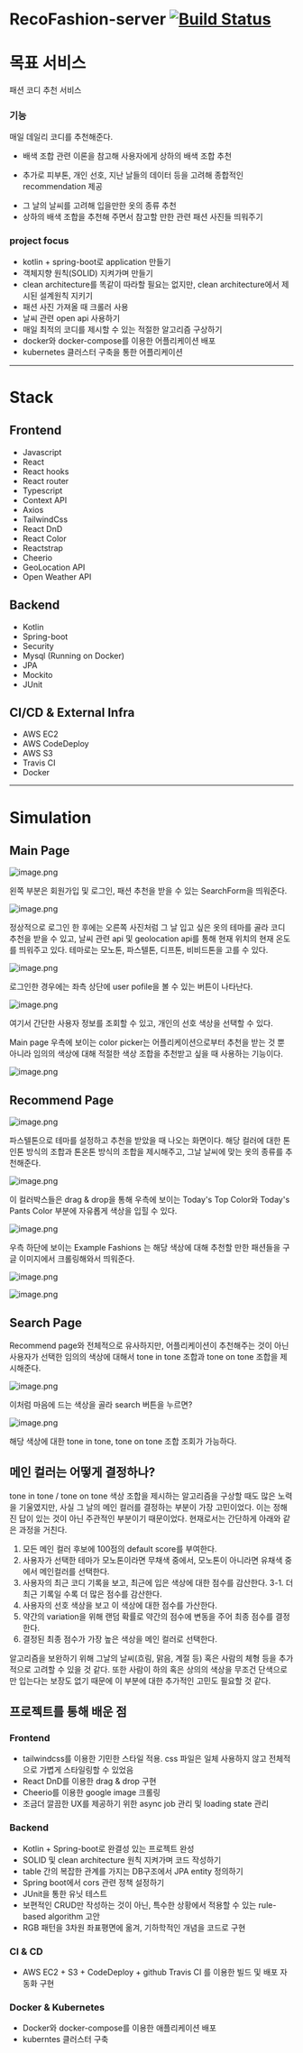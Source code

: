 # RecoFashion-server [![Build Status](https://travis-ci.org/BaekGeunYoung/recofashion-server.svg?branch=master)](https://travis-ci.org/BaekGeunYoung/recofashion-server)
# 목표 서비스
패션 코디 추천 서비스

### 기능
매일 데일리 코디를 추천해준다.

- 배색 조합 관련 이론을 참고해 사용자에게 상하의 배색 조합 추천
 + 추가로 피부톤, 개인 선호, 지난 날들의 데이터 등을 고려해 종합적인 recommendation 제공
- 그 날의 날씨를 고려해 입을만한 옷의 종류 추천
- 상하의 배색 조합을 추천해 주면서 참고할 만한 관련 패션 사진들 띄워주기

### project focus
- kotlin + spring-boot로 application 만들기
- 객체지향 원칙(SOLID) 지켜가며 만들기
- clean architecture를 똑같이 따라할 필요는 없지만, clean architecture에서 제시된 설계원칙 지키기
- 패션 사진 가져올 때 크롤러 사용
- 날씨 관련 open api 사용하기
- 매일 최적의 코디를 제시할 수 있는 적절한 알고리즘 구상하기
- docker와 docker-compose를 이용한 어플리케이션 배포
- kubernetes 클러스터 구축을 통한 어플리케이션 

---
# Stack
## Frontend
- Javascript
- React
- React hooks
- React router
- Typescript
- Context API
- Axios
- TailwindCss
- React DnD
- React Color
- Reactstrap
- Cheerio
- GeoLocation API
- Open Weather API

## Backend
- Kotlin
- Spring-boot
- Security
- Mysql (Running on Docker)
- JPA
- Mockito
- JUnit

## CI/CD & External Infra
- AWS EC2
- AWS CodeDeploy
- AWS S3
- Travis CI
- Docker

---

# Simulation

## Main Page

![image.png](https://images.velog.io/post-images/dvmflstm/f8a0e360-14ae-11ea-90e2-9568aa518b84/image.png)

왼쪽 부분은 회원가입 및 로그인, 패션 추천을 받을 수 있는 SearchForm을 띄워준다.

![image.png](https://images.velog.io/post-images/dvmflstm/7e772030-14af-11ea-8f12-8b681d7ea05a/image.png)

정상적으로 로그인 한 후에는 오른쪽 사진처럼 그 날 입고 싶은 옷의 테마를 골라 코디 추천을 받을 수 있고, 날씨 관련 api 및 geolocation api를 통해 현재 위치의 현재 온도를 띄워주고 있다. 테마로는 모노톤, 파스텔톤, 디프톤, 비비드톤을 고를 수 있다.

![image.png](https://images.velog.io/post-images/dvmflstm/d798a940-14af-11ea-90e2-9568aa518b84/image.png)

로그인한 경우에는 좌측 상단에 user pofile을 볼 수 있는 버튼이 나타난다.

![image.png](https://images.velog.io/post-images/dvmflstm/ea9902b0-14af-11ea-8f12-8b681d7ea05a/image.png)

여기서 간단한 사용자 정보를 조회할 수 있고, 개인의 선호 색상을 선택할 수 있다.

Main page 우측에 보이는 color picker는 어플리케이션으로부터 추천을 받는 것 뿐 아니라 임의의 색상에 대해 적절한 색상 조합을 추천받고 싶을 때 사용하는 기능이다.

![image.png](https://images.velog.io/post-images/dvmflstm/05d7cd90-14b0-11ea-8f12-8b681d7ea05a/image.png)


## Recommend Page

![image.png](https://images.velog.io/post-images/dvmflstm/5d4edaf0-14b0-11ea-9f39-516187c18223/image.png)

파스텔톤으로 테마를 설정하고 추천을 받았을 때 나오는 화면이다. 해당 컬러에 대한 톤인톤 방식의 조합과 톤온톤 방식의 조합을 제시해주고, 그날 날씨에 맞는 옷의 종류를 추천해준다.

![image.png](https://images.velog.io/post-images/dvmflstm/a148bdc0-14b0-11ea-9f39-516187c18223/image.png)

이 컬러박스들은 drag & drop을 통해 우측에 보이는 Today's Top Color와 Today's Pants Color 부분에 자유롭게 색상을 입힐 수 있다.

![image.png](https://images.velog.io/post-images/dvmflstm/0eb8cb20-14b1-11ea-90e2-9568aa518b84/image.png)

우측 하단에 보이는 Example Fashions 는 해당 색상에 대해 추천할 만한 패션들을 구글 이미지에서 크롤링해와서 띄워준다.

![image.png](https://images.velog.io/post-images/dvmflstm/309305d0-14b1-11ea-9f39-516187c18223/image.png)

![image.png](https://images.velog.io/post-images/dvmflstm/4d652570-14b2-11ea-8f12-8b681d7ea05a/image.png)


## Search Page
Recommend page와 전체적으로 유사하지만, 어플리케이션이 추천해주는 것이 아닌 사용자가 선택한 임의의 색상에 대해서 tone in tone 조합과 tone on tone 조합을 제시해준다.

![image.png](https://images.velog.io/post-images/dvmflstm/9c8c9fd0-14b1-11ea-90e2-9568aa518b84/image.png)

이처럼 마음에 드는 색상을 골라 search 버튼을 누르면?

![image.png](https://images.velog.io/post-images/dvmflstm/0541bd30-14b2-11ea-90e2-9568aa518b84/image.png)

해당 색상에 대한 tone in tone, tone on tone 조합 조회가 가능하다.

## 메인 컬러는 어떻게 결정하나?
tone in tone / tone on tone 색상 조합을 제시하는 알고리즘을 구상할 때도 많은 노력을 기울였지만, 사실 그 날의 메인 컬러를 결정하는 부분이 가장 고민이었다. 이는 정해진 답이 있는 것이 아닌 주관적인 부분이기 때문이었다. 현재로서는 간단하게 아래와 같은 과정을 거친다.

1. 모든 메인 컬러 후보에 100점의 default score를 부여한다.
2. 사용자가 선택한 테마가 모노톤이라면 무채색 중에서, 모노톤이 아니라면 유채색 중에서 메인컬러를 선택한다.
3. 사용자의 최근 코디 기록을 보고, 최근에 입은 색상에 대한 점수를 감산한다.
	3-1. 더 최근 기록일 수록 더 많은 점수를 감산한다.
4. 사용자의 선호 색상을 보고 이 색상에 대한 점수를 가산한다.
5. 약간의 variation을 위해 랜덤 확률로 약간의 점수에 변동을 주어 최종 점수를 결정한다.
6. 결정된 최종 점수가 가장 높은 색상을 메인 컬러로 선택한다.

알고리즘을 보완하기 위해 그날의 날씨(흐림, 맑음, 계절 등) 혹은 사람의 체형 등을 추가적으로 고려할 수 있을 것 같다. 또한 사람이 하의 혹은 상의의 색상을 무조건 단색으로만 입는다는 보장도 없기 때문에 이 부분에 대한 추가적인 고민도 필요할 것 같다.

## 프로젝트를 통해 배운 점
### Frontend
- tailwindcss를 이용한 기민한 스타일 적용. css 파일은 일체 사용하지 않고 전체적으로 가볍게 스타일링할 수 있었음
- React DnD를 이용한 drag & drop 구현
- Cheerio를 이용한 google image 크롤링
- 조금더 깔끔한 UX를 제공하기 위한 async job 관리 및 loading state 관리

### Backend
- Kotlin + Spring-boot로 완결성 있는 프로젝트 완성
- SOLID 및 clean architecture 원칙 지켜가며 코드 작성하기
- table 간의 복잡한 관계를 가지는 DB구조에서 JPA entity 정의하기
- Spring boot에서 cors 관련 정책 설정하기
- JUnit을 통한 유닛 테스트
- 보편적인 CRUD만 작성하는 것이 아닌, 특수한 상황에서 적용할 수 있는 rule-based algorithm 고안
- RGB 패턴을 3차원 좌표평면에 옮겨, 기하학적인 개념을 코드로 구현

### CI & CD
- AWS EC2 + S3 + CodeDeploy + github Travis CI 를 이용한 빌드 및 배포 자동화 구현

### Docker & Kubernetes
- Docker와 docker-compose를 이용한 애플리케이션 배포
- kuberntes 클러스터 구축
